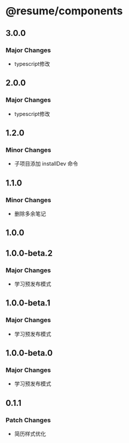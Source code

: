 # @resume/components

## 3.0.0

### Major Changes

- typescript修改

## 2.0.0

### Major Changes

- typescript修改

## 1.2.0

### Minor Changes

- 子项目添加 installDev 命令

## 1.1.0

### Minor Changes

- 删除多余笔记

## 1.0.0

## 1.0.0-beta.2

### Major Changes

- 学习预发布模式

## 1.0.0-beta.1

### Major Changes

- 学习预发布模式

## 1.0.0-beta.0

### Major Changes

- 学习预发布模式

## 0.1.1

### Patch Changes

- 简历样式优化

